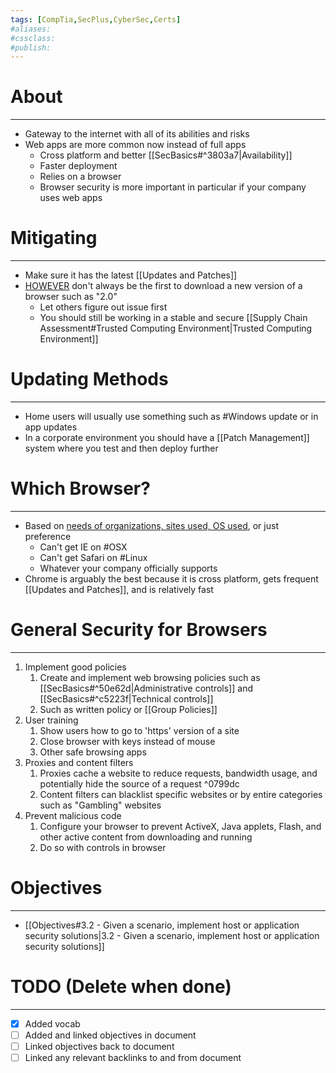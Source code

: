 ```yaml
---
tags: [CompTia,SecPlus,CyberSec,Certs]
#aliases:
#cssclass:
#publish:
---
```


# About
---
- Gateway to the internet with all of its abilities and risks
- Web apps are more common now instead of full apps
	- Cross platform and better [[SecBasics#^3803a7|Availability]]
	- Faster deployment
	- Relies on a browser
	- Browser security is more important in particular if your company uses web apps

# Mitigating
---
- Make sure it has the latest [[Updates and Patches]]
- <u>HOWEVER</u> don't always be the first to download a new version of a browser such as "2.0"
	- Let others figure out issue first
	- You should still be working in a stable and secure [[Supply Chain Assessment#Trusted Computing Environment|Trusted Computing Environment]]

# Updating Methods
---
- Home users will usually use something such as #Windows update or in app updates
- In a corporate environment you should have a [[Patch Management]] system where you test and then deploy further

# Which Browser?
---
- Based on <u>needs of organizations, sites used, OS used</u>, or just preference
	- Can't get IE on #OSX
	- Can't get Safari on #Linux
	- Whatever your company officially supports
- Chrome is arguably the best because it is cross platform, gets frequent [[Updates and Patches]], and is relatively fast

# General Security for Browsers
---
1. Implement good policies
	1. Create and implement web browsing policies such as [[SecBasics#^50e62d|Administrative controls]] and [[SecBasics#^c5223f|Technical controls]]
	2. Such as written policy or [[Group Policies]]
2.  User training
	1. Show users how to go to 'https' version of a site
	2. Close browser with keys instead of mouse
	3. Other safe browsing apps
3. Proxies and content filters
	1. Proxies cache a website to reduce requests, bandwidth usage, and potentially hide the source of a request ^0799dc
	2. Content filters can blacklist specific websites or by entire categories such as "Gambling" websites
4. Prevent malicious code
	1. Configure your browser to prevent ActiveX, Java applets, Flash, and other active content from downloading and running
	2. Do so with controls in browser

# Objectives
---
- [[Objectives#3.2 - Given a scenario, implement host or application security solutions|3.2 - Given a scenario, implement host or application security solutions]]

# TODO (Delete when done)
---
- [x] Added vocab
- [ ] Added and linked objectives in document
- [ ] Linked objectives back to document
- [ ] Linked any relevant backlinks to and from document